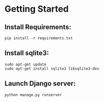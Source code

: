 # Getting Started

## Install Requirements:

```
pip install -r requirements.txt
```

## Install sqlite3:

```
sudo apt-get update
sudo apt-get install sqlite3 libsqlite3-dev
```

## Launch Django server:

```
python manage.py runserver
```
